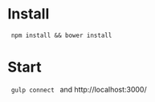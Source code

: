 # Install
<code> npm install && bower install </code>
# Start
<code> gulp connect </code> and http://localhost:3000/
